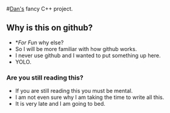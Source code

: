 #[Dan's](http://www.Danwakeem.com) fancy C++ project.

## Why is this on github?

* **For Fun* why else?
* So I will be more familiar with how github works.
* I never use github and I wanted to put something up here.
* YOLO.

### Are you still reading this?

* If you are still reading this you must be mental.
* I am not even sure why I am taking the time to write all this.
* It is very late and I am going to bed.
